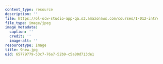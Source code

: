 ```yaml
---
content_type: resource
description: ''
file: https://ol-ocw-studio-app-qa.s3.amazonaws.com/courses/1-012-introduction-to-civil-engineering-design-spring-2002/6577977953c776a752b9c5a80d713de1_9new.jpg
file_type: image/jpeg
image_metadata:
  caption: ''
  credit: ''
  image-alt: ''
resourcetype: Image
title: 9new.jpg
uid: 65779779-53c7-76a7-52b9-c5a80d713de1
---
```

